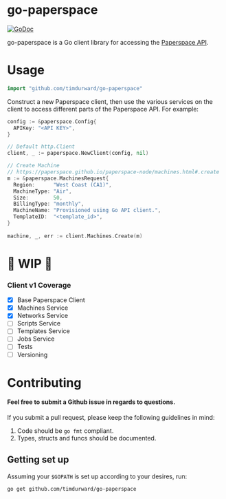 # go-paperspace

[![GoDoc](https://godoc.org/github.com/TimDurward/go-paperspace?status.svg)](https://godoc.org/github.com/TimDurward/go-paperspace)
 
go-paperspace is a Go client library for accessing the [Paperspace API](https://www.paperspace.com/api).

# Usage
```go
import "github.com/timdurward/go-paperspace"
```

Construct a new Paperspace client, then use the various services on the client to access different parts of the Paperspace API. For example:

```go
config := &paperspace.Config{
  APIKey: "<API KEY>",
}

// Default http.Client
client, _ := paperspace.NewClient(config, nil)

// Create Machine
// https://paperspace.github.io/paperspace-node/machines.html#.create
m := &paperspace.MachinesRequest{
  Region:      "West Coast (CA1)",
  MachineType: "Air",
  Size:        50,
  BillingType: "monthly",
  MachineName: "Provisioned using Go API client.",
  TemplateID:  "<template_id>",
}
  
machine, _, err := client.Machines.Create(m)
```


# 🔨 WIP 🔧
### Client v1 Coverage
- [x] Base Paperspace Client
- [x] Machines Service
- [x] Networks Service
- [ ] Scripts Service
- [ ] Templates Service
- [ ] Jobs Service
- [ ] Tests
- [ ] Versioning

# Contributing
#### Feel free to submit a Github issue in regards to questions.

If you submit a pull request, please keep the following guidelines in mind:

1. Code should be `go fmt` compliant.
2. Types, structs and funcs should be documented.

## Getting set up

Assuming your `$GOPATH` is set up according to your desires, run:

```sh
go get github.com/timdurward/go-paperspace
```
